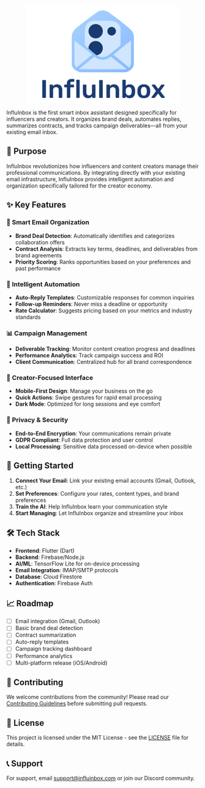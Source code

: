 <div align="center">
  <img src="./assets/images/logo/logo-squished.png" alt="InfluInbox Logo" width="400" />
</div>

InfluInbox is the first smart inbox assistant designed specifically for influencers and creators. It organizes brand deals, automates replies, summarizes contracts, and tracks campaign deliverables—all from your existing email inbox.

## 🎯 Purpose

InfluInbox revolutionizes how influencers and content creators manage their professional communications. By integrating directly with your existing email infrastructure, InfluInbox provides intelligent automation and organization specifically tailored for the creator economy.

## ✨ Key Features

### 📧 Smart Email Organization

- **Brand Deal Detection**: Automatically identifies and categorizes collaboration offers
- **Contract Analysis**: Extracts key terms, deadlines, and deliverables from brand agreements
- **Priority Scoring**: Ranks opportunities based on your preferences and past performance

### 🤖 Intelligent Automation

- **Auto-Reply Templates**: Customizable responses for common inquiries
- **Follow-up Reminders**: Never miss a deadline or opportunity
- **Rate Calculator**: Suggests pricing based on your metrics and industry standards

### 📊 Campaign Management

- **Deliverable Tracking**: Monitor content creation progress and deadlines
- **Performance Analytics**: Track campaign success and ROI
- **Client Communication**: Centralized hub for all brand correspondence

### 📱 Creator-Focused Interface

- **Mobile-First Design**: Manage your business on the go
- **Quick Actions**: Swipe gestures for rapid email processing
- **Dark Mode**: Optimized for long sessions and eye comfort

### 🔐 Privacy & Security

- **End-to-End Encryption**: Your communications remain private
- **GDPR Compliant**: Full data protection and user control
- **Local Processing**: Sensitive data processed on-device when possible

## 🚀 Getting Started

1. **Connect Your Email**: Link your existing email accounts (Gmail, Outlook, etc.)
2. **Set Preferences**: Configure your rates, content types, and brand preferences
3. **Train the AI**: Help InfluInbox learn your communication style
4. **Start Managing**: Let InfluInbox organize and streamline your inbox

## 🛠 Tech Stack

- **Frontend**: Flutter (Dart)
- **Backend**: Firebase/Node.js
- **AI/ML**: TensorFlow Lite for on-device processing
- **Email Integration**: IMAP/SMTP protocols
- **Database**: Cloud Firestore
- **Authentication**: Firebase Auth

## 📈 Roadmap

- [ ] Email integration (Gmail, Outlook)
- [ ] Basic brand deal detection
- [ ] Contract summarization
- [ ] Auto-reply templates
- [ ] Campaign tracking dashboard
- [ ] Performance analytics
- [ ] Multi-platform release (iOS/Android)

## 🤝 Contributing

We welcome contributions from the community! Please read our [Contributing Guidelines](CONTRIBUTING.md) before submitting pull requests.

## 📄 License

This project is licensed under the MIT License - see the [LICENSE](LICENSE) file for details.

## 📞 Support

For support, email support@influinbox.com or join our Discord community.
